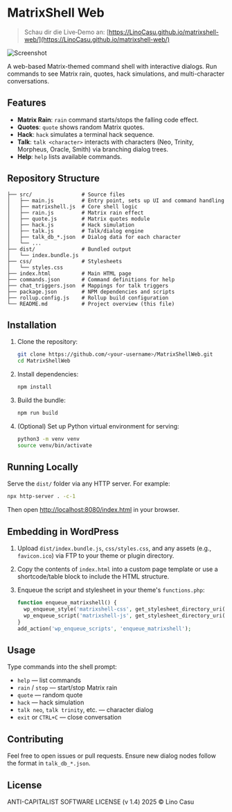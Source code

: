 # MatrixShell Web

> Schau dir die Live‑Demo an:
[https://LinoCasu.github.io/matrixshell-web/](https://LinoCasu.github.io/matrixshell-web/)

![Screenshot](images/screenshot.png)

A web-based Matrix-themed command shell with interactive dialogs. Run commands to see Matrix rain, quotes, hack simulations, and multi-character conversations.

## Features

* **Matrix Rain**: `rain` command starts/stops the falling code effect.
* **Quotes**: `quote` shows random Matrix quotes.
* **Hack**: `hack` simulates a terminal hack sequence.
* **Talk**: `talk <character>` interacts with characters (Neo, Trinity, Morpheus, Oracle, Smith) via branching dialog trees.
* **Help**: `help` lists available commands.

## Repository Structure

```
├── src/                # Source files
│   ├── main.js         # Entry point, sets up UI and command handling
│   ├── matrixshell.js  # Core shell logic
│   ├── rain.js         # Matrix rain effect
│   ├── quote.js        # Matrix quotes module
│   ├── hack.js         # Hack simulation
│   ├── talk.js         # Talk/dialog engine
│   ├── talk_db_*.json  # Dialog data for each character
│   └── ...
├── dist/               # Bundled output
│   └── index.bundle.js
├── css/                # Stylesheets
│   └── styles.css
├── index.html          # Main HTML page
├── commands.json       # Command definitions for help
├── chat_triggers.json  # Mappings for talk triggers
├── package.json        # NPM dependencies and scripts
├── rollup.config.js    # Rollup build configuration
└── README.md           # Project overview (this file)
```

## Installation

1. Clone the repository:

   ```bash
   git clone https://github.com/<your‑username>/MatrixShellWeb.git
   cd MatrixShellWeb
   ```
2. Install dependencies:

   ```bash
   npm install
   ```
3. Build the bundle:

   ```bash
   npm run build
   ```
4. (Optional) Set up Python virtual environment for serving:

   ```bash
   python3 -m venv venv
   source venv/bin/activate
   ```

## Running Locally

Serve the `dist/` folder via any HTTP server. For example:

```bash
npx http-server . -c-1
```

Then open [http://localhost:8080/index.html](http://localhost:8080/index.html) in your browser.

## Embedding in WordPress

1. Upload `dist/index.bundle.js`, `css/styles.css`, and any assets (e.g., `favicon.ico`) via FTP to your theme or plugin directory.
2. Copy the contents of `index.html` into a custom page template or use a shortcode/table block to include the HTML structure.
3. Enqueue the script and stylesheet in your theme's `functions.php`:

   ```php
   function enqueue_matrixshell() {
     wp_enqueue_style('matrixshell-css', get_stylesheet_directory_uri() . '/css/styles.css');
     wp_enqueue_script('matrixshell-js', get_stylesheet_directory_uri() . '/dist/index.bundle.js', [], null, true);
   }
   add_action('wp_enqueue_scripts', 'enqueue_matrixshell');
   ```

## Usage

Type commands into the shell prompt:

* `help` — list commands
* `rain` / `stop` — start/stop Matrix rain
* `quote` — random quote
* `hack` — hack simulation
* `talk neo`, `talk trinity`, etc. — character dialog
* `exit` or `CTRL+C` — close conversation

## Contributing

Feel free to open issues or pull requests. Ensure new dialog nodes follow the format in `talk_db_*.json`.

## License

ANTI-CAPITALIST SOFTWARE LICENSE (v 1.4) 2025 © Lino Casu
